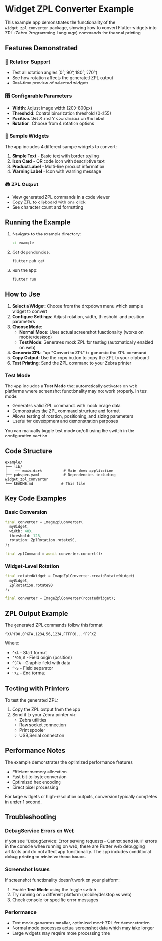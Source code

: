 # Widget ZPL Converter Example

This example app demonstrates the functionality of the `widget_zpl_converter` package, showing how to convert Flutter widgets into ZPL (Zebra Programming Language) commands for thermal printing.

## Features Demonstrated

### 🔄 **Rotation Support**
- Test all rotation angles (0°, 90°, 180°, 270°)
- See how rotation affects the generated ZPL output
- Real-time preview of selected widgets

### 🎛️ **Configurable Parameters**
- **Width**: Adjust image width (200-800px)
- **Threshold**: Control binarization threshold (0-255)
- **Position**: Set X and Y coordinates on the label
- **Rotation**: Choose from 4 rotation options

### 📱 **Sample Widgets**
The app includes 4 different sample widgets to convert:

1. **Simple Text** - Basic text with border styling
2. **Icon Card** - QR code icon with descriptive text
3. **Product Label** - Multi-line product information
4. **Warning Label** - Icon with warning message

### 🖨️ **ZPL Output**
- View generated ZPL commands in a code viewer
- Copy ZPL to clipboard with one click
- See character count and formatting

## Running the Example

1. Navigate to the example directory:
   ```bash
   cd example
   ```

2. Get dependencies:
   ```bash
   flutter pub get
   ```

3. Run the app:
   ```bash
   flutter run
   ```

## How to Use

1. **Select a Widget**: Choose from the dropdown menu which sample widget to convert
2. **Configure Settings**: Adjust rotation, width, threshold, and position parameters
3. **Choose Mode**: 
   - **Normal Mode**: Uses actual screenshot functionality (works on mobile/desktop)
   - **Test Mode**: Generates mock ZPL for testing (automatically enabled on web)
4. **Generate ZPL**: Tap "Convert to ZPL" to generate the ZPL command
5. **Copy Output**: Use the copy button to copy the ZPL to your clipboard
6. **Test Printing**: Send the ZPL command to your Zebra printer

### Test Mode

The app includes a **Test Mode** that automatically activates on web platforms where screenshot functionality may not work properly. In test mode:

- Generates valid ZPL commands with mock image data
- Demonstrates the ZPL command structure and format
- Allows testing of rotation, positioning, and sizing parameters
- Useful for development and demonstration purposes

You can manually toggle test mode on/off using the switch in the configuration section.

## Code Structure

```
example/
├── lib/
│   └── main.dart          # Main demo application
├── pubspec.yaml           # Dependencies including widget_zpl_converter
└── README.md             # This file
```

## Key Code Examples

### Basic Conversion
```dart
final converter = ImageZplConverter(
  myWidget,
  width: 400,
  threshold: 128,
  rotation: ZplRotation.rotate90,
);

final zplCommand = await converter.convert();
```

### Widget-Level Rotation
```dart
final rotatedWidget = ImageZplConverter.createRotatedWidget(
  myWidget, 
  ZplRotation.rotate90
);

final converter = ImageZplConverter(rotatedWidget);
```

## ZPL Output Example

The generated ZPL commands follow this format:
```
^XA^FO0,0^GFA,1234,56,1234,FFFF00...^FS^XZ
```

Where:
- `^XA` - Start format
- `^FO0,0` - Field origin (position)
- `^GFA` - Graphic field with data
- `^FS` - Field separator
- `^XZ` - End format

## Testing with Printers

To test the generated ZPL:

1. Copy the ZPL output from the app
2. Send it to your Zebra printer via:
   - Zebra utilities
   - Raw socket connection
   - Print spooler
   - USB/Serial connection

## Performance Notes

The example demonstrates the optimized performance features:
- Efficient memory allocation
- Fast bit-to-byte conversion
- Optimized hex encoding
- Direct pixel processing

For large widgets or high-resolution outputs, conversion typically completes in under 1 second.

## Troubleshooting

### DebugService Errors on Web
If you see "DebugService: Error serving requests - Cannot send Null" errors in the console when running on web, these are Flutter web debugging artifacts and do not affect app functionality. The app includes conditional debug printing to minimize these issues.

### Screenshot Issues
If screenshot functionality doesn't work on your platform:
1. Enable **Test Mode** using the toggle switch
2. Try running on a different platform (mobile/desktop vs web)
3. Check console for specific error messages

### Performance
- Test mode generates smaller, optimized mock ZPL for demonstration
- Normal mode processes actual screenshot data which may take longer
- Large widgets may require more processing time